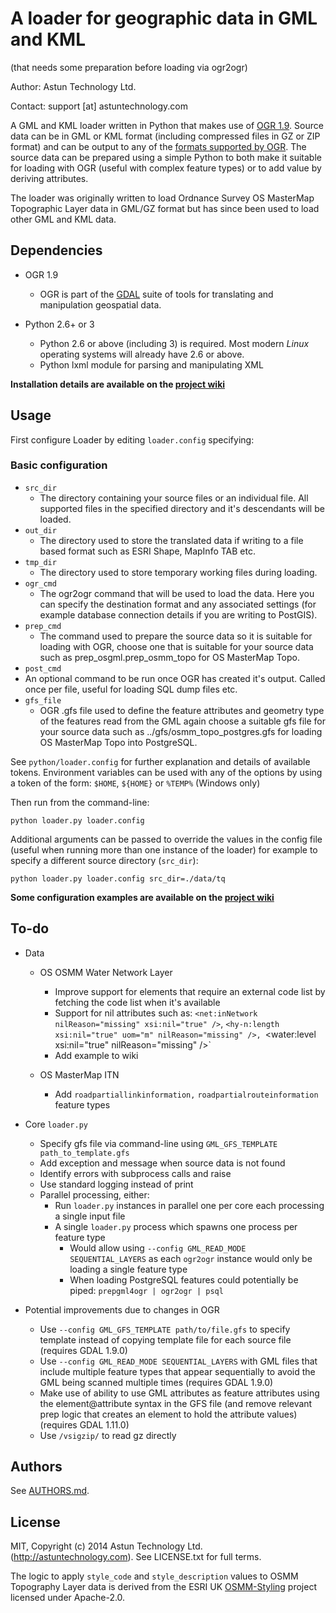 # A loader for geographic data in GML and KML #
(that needs some preparation before loading via ogr2ogr)

Author: Astun Technology Ltd.

Contact: support [at] astuntechnology.com

A GML and KML loader written in Python that makes use of [OGR 1.9](http://www.gdal.org/ogr/). Source data can be in GML or KML format (including compressed files in GZ or ZIP format) and can be output to any of the [formats supported by OGR](http://www.gdal.org/ogr/ogr_formats.html). The source data can be prepared using a simple Python to both make it suitable for loading with OGR (useful with complex feature types) or to add value by deriving attributes.

The loader was originally written to load Ordnance Survey OS MasterMap Topographic Layer data in GML/GZ format but has since been used to load other GML and KML data.

## Dependencies ##

* OGR 1.9
  * OGR is part of the [GDAL](http://www.gdal.org/ogr/) suite of tools for translating and manipulation geospatial data.

* Python 2.6+ or 3
  * Python 2.6 or above (including 3) is required. Most modern *Linux* operating systems will already have 2.6 or above.
  * Python lxml module for parsing and manipulating XML

__Installation details are available on the [project wiki](https://github.com/AstunTechnology/Loader/wiki)__

## Usage ##

First configure Loader by editing `loader.config` specifying:

### Basic configuration ###

* `src_dir`
  * The directory containing your source files or an individual file. All supported files in the specified directory and it's descendants will be loaded.
* `out_dir`
  * The directory used to store the translated data if writing to a file based format such as ESRI Shape, MapInfo TAB etc.
* `tmp_dir`
  * The directory used to store temporary working files during loading.
* `ogr_cmd`
  * The ogr2ogr command that will be used to load the data. Here you can specify the destination format and any associated settings (for example database connection details if you are writing to PostGIS).
* `prep_cmd`
  * The command used to prepare the source data so it is suitable for loading with OGR, choose one that is suitable for your source data such as prep_osgml.prep_osmm_topo for OS MasterMap Topo.
* `post_cmd`
 * An optional command to be run once OGR has created it's output. Called once per file, useful for loading SQL dump files etc.
* `gfs_file`
  * OGR .gfs file used to define the feature attributes and geometry type of the features read from the GML again choose a suitable gfs file for your source data such as ../gfs/osmm_topo_postgres.gfs for loading OS MasterMap Topo into PostgreSQL.

See `python/loader.config` for further explanation and details of available tokens. Environment variables can be used with any of the options by using a token of the form: `$HOME`, `${HOME}` or `%TEMP%` (Windows only)

Then run from the command-line:

    python loader.py loader.config

Additional arguments can be passed to override the values in the config file (useful when running more than one instance of the loader) for example to specify a different source directory (`src_dir`):

    python loader.py loader.config src_dir=./data/tq

__Some configuration examples are available on the [project wiki](https://github.com/AstunTechnology/Loader/wiki)__

## To-do ##

* Data

    * OS OSMM Water Network Layer
        * Improve support for elements that require an external code list by fetching the code list when it's available
        * Support for nil attributes such as: `<net:inNetwork nilReason="missing" xsi:nil="true" />`, `<hy-n:length xsi:nil="true" uom="m" nilReason="missing" />, `<water:level xsi:nil="true" nilReason="missing" />`
        * Add example to wiki

    * OS MasterMap ITN
        * Add `roadpartiallinkinformation,` `roadpartialrouteinformation` feature types

* Core `loader.py`
    * Specify gfs file via command-line using `GML_GFS_TEMPLATE path_to_template.gfs`
    * Add exception and message when source data is not found
    * Identify errors with subprocess calls and raise
    * Use standard logging instead of print
    * Parallel processing, either:
        * Run `loader.py` instances in parallel one per core each processing a single input file
        * A single `loader.py` process which spawns one process per feature type
            * Would allow using `--config GML_READ_MODE SEQUENTIAL_LAYERS` as each `ogr2ogr` instance would only be loading a single feature type
            * When loading PostgreSQL features could potentially be piped: `prepgml4ogr | ogr2ogr | psql`

* Potential improvements due to changes in OGR
    * Use `--config GML_GFS_TEMPLATE path/to/file.gfs` to specify template instead of copying template file for each source file (requires GDAL 1.9.0)
    * Use `--config GML_READ_MODE SEQUENTIAL_LAYERS` with GML files that include multiple feature types that appear sequentially to avoid the GML being scanned multiple times (requires GDAL 1.9.0)
    * Make use of ability to use GML attributes as feature attributes using the element@attribute syntax in the GFS file (and remove relevant prep logic that creates an element to hold the attribute values) (requires GDAL 1.11.0)
    * Use `/vsigzip/` to read gz directly

## Authors

See [AUTHORS.md](./AUTHORS.md).

## License

MIT, Copyright (c) 2014 Astun Technology Ltd. (http://astuntechnology.com). See LICENSE.txt for full terms.

The logic to apply `style_code` and `style_description` values to OSMM Topography Layer data is derived from the ESRI UK [OSMM-Styling](https://github.com/EsriUK/OSMM-Styling) project licensed under Apache-2.0.
